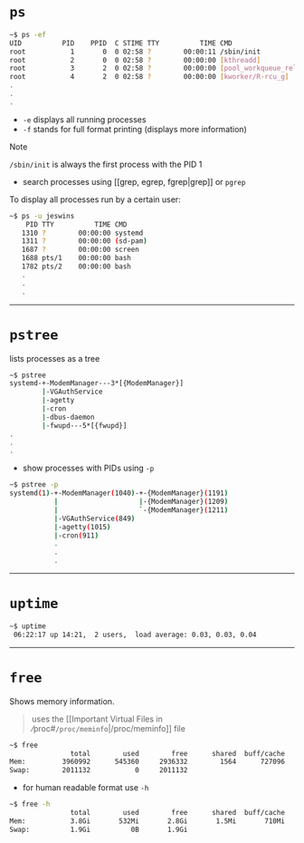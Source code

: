
# `ps`

```bash
~$ ps -ef
UID          PID    PPID  C STIME TTY          TIME CMD
root           1       0  0 02:58 ?        00:00:11 /sbin/init
root           2       0  0 02:58 ?        00:00:00 [kthreadd]
root           3       2  0 02:58 ?        00:00:00 [pool_workqueue_release]
root           4       2  0 02:58 ?        00:00:00 [kworker/R-rcu_g]
.
.
.
```
- `-e` displays all running processes
- `-f` stands for full format printing (displays more information)

> [!Note]
> `/sbin/init` is always the first process with the PID 1

- search processes using [[grep, egrep, fgrep|grep]] or `pgrep`

To display all processes run by a certain user:
```bash
~$ ps -u jeswins
    PID TTY          TIME CMD
   1310 ?        00:00:00 systemd
   1311 ?        00:00:00 (sd-pam)
   1687 ?        00:00:00 screen
   1688 pts/1    00:00:00 bash
   1782 pts/2    00:00:00 bash
   .
   .
   .
```

---
# `pstree`

lists processes as a tree

```bash
~$ pstree
systemd-+-ModemManager---3*[{ModemManager}]
        |-VGAuthService
        |-agetty
        |-cron
        |-dbus-daemon
        |-fwupd---5*[{fwupd}]
.
.
.
```

- show processes with PIDs using `-p`
```bash
~$ pstree -p
systemd(1)-+-ModemManager(1040)-+-{ModemManager}(1191)
           |                    |-{ModemManager}(1209)
           |                    `-{ModemManager}(1211)
           |-VGAuthService(849)
           |-agetty(1015)
           |-cron(911)
           .
           .
           .
```

---

# `uptime`

```bash
~$ uptime
 06:22:17 up 14:21,  2 users,  load average: 0.03, 0.03, 0.04
```

---

# `free`

Shows memory information.

> uses the [[Important Virtual Files in ⁄proc#`/proc/meminfo`|/proc/meminfo]] file

```bash
~$ free
               total        used        free      shared  buff/cache   available
Mem:         3960992      545360     2936332        1564      727096     3415632
Swap:        2011132           0     2011132
```

- for human readable format use `-h`
```bash
~$ free -h
               total        used        free      shared  buff/cache   available
Mem:           3.8Gi       532Mi       2.8Gi       1.5Mi       710Mi       3.3Gi
Swap:          1.9Gi          0B       1.9Gi
```
